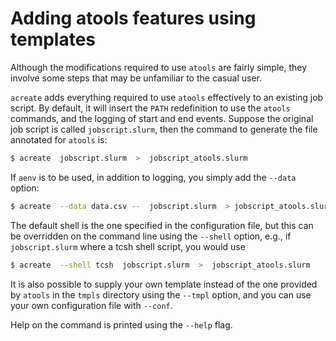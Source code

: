 # Adding atools features using templates

Although the modifications required to use `atools` are fairly simple,
they involve some steps that may be unfamiliar to the casual user.

`acreate` adds everything required to use `atools` effectively to an
existing job script.  By default, it will insert the `PATH` redefinition
to use the `atools` commands, and the logging of start and end events.
Suppose the original job script is called `jobscript.slurm`, then the command
to generate the file annotated for `atools` is:

```bash
$ acreate  jobscript.slurm  >  jobscript_atools.slurm
```

If `aenv` is to be used, in addition to logging, you simply add the
`--data` option:
```bash
$ acreate  --data data.csv --  jobscript.slurm  > jobscript_atools.slurm
```

The default shell is the one specified in the configuration file, but
this can be overridden on the command line using the `--shell` option,
e.g., if `jobscript.slurm` where a tcsh shell script, you would use

```bash
$ acreate  --shell tcsh  jobscript.slurm  >  jobscript_atools.slurm
```

It is also possible to supply your own template instead of the one provided
by `atools` in the `tmpls` directory using the `--tmpl` option, and you
can use your own configuration file with `--conf`.

Help on the command is printed using the `--help` flag.
